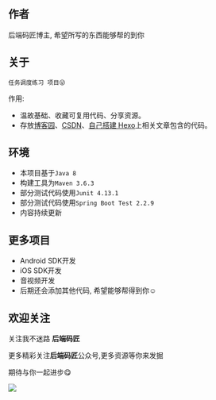 ## 作者

后端码匠博主, 希望所写的东西能够帮的到你

## 关于

`任务调度练习 项目😜`   

 作用:   

- 温故基础、收藏可复用代码、分享资源。
- 存放[博客园](https://www.cnblogs.com/mzdljgz/)、[CSDN](https://blog.csdn.net/weixin_43874301)、[自己搭建 Hexo](https://codingce.com.cn/)上相关文章包含的代码。

## 环境

- 本项目基于```Java 8```
- 构建工具为```Maven 3.6.3```
- 部分测试代码使用```Junit 4.13.1```
- 部分测试代码使用```Spring Boot Test 2.2.9```
- 内容持续更新

## 更多项目
- Android SDK开发
- iOS SDK开发
- 音视频开发
- 后期还会添加其他代码, 希望能够帮得到你☺

## 欢迎关注

关注我不迷路  **后端码匠** 

更多精彩关注**后端码匠**公众号,更多资源等你来发掘    

期待与你一起进步😋

![](https://cdn.jsdelivr.net/gh/xzMhehe/StaticFile_CDN/static/img/202108311552149.png)
